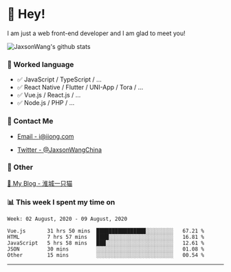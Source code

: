 # 👋 Hey!

I am just a web front-end developer and I am glad to meet you!

![JaxsonWang's github stats](https://github-readme-stats.vercel.app/api?username=JaxsonWang&&show_icons=true&&title_color=1abc9c&&icon_color=1abc9c)


### 📝 Worked language

- ✅ JavaScript / TypeScript / ...
- ✅ React Native / Flutter / UNI-App / Tora / ...
- ✅ Vue.js / React.js / ...
- ✅ Node.js / PHP / ...

### 📮 Contact Me

- [Email - i@iiong.com](mailto:i@iiong.com)

- [Twitter - @JaxsonWangChina](https://twitter.com/JaxsonWangChina)

### 🤪 Other

[📌 My Blog - 淮城一只猫](https://iiong.com)

### 📊 This week I spent my time on

<!--START_SECTION:waka-->
```text
Week: 02 August, 2020 - 09 August, 2020

Vue.js       31 hrs 50 mins  ████████████████░░░░░░░░░   67.21 % 
HTML         7 hrs 57 mins   ████░░░░░░░░░░░░░░░░░░░░░   16.81 % 
JavaScript   5 hrs 58 mins   ███░░░░░░░░░░░░░░░░░░░░░░   12.61 % 
JSON         30 mins         ░░░░░░░░░░░░░░░░░░░░░░░░░   01.08 % 
Other        15 mins         ░░░░░░░░░░░░░░░░░░░░░░░░░   00.54 %
```
<!--END_SECTION:waka-->

---
